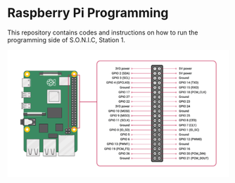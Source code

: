# Raspberry Pi Programming

This repository contains codes and instructions on how to run the programming side of S.O.N.I.C, Station 1.

![Custom Picture](../Captures/pi4_gpio.png)


